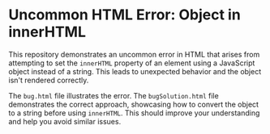 # Uncommon HTML Error: Object in innerHTML

This repository demonstrates an uncommon error in HTML that arises from attempting to set the `innerHTML` property of an element using a JavaScript object instead of a string. This leads to unexpected behavior and the object isn't rendered correctly.

The `bug.html` file illustrates the error. The `bugSolution.html` file demonstrates the correct approach, showcasing how to convert the object to a string before using `innerHTML`.  This should improve your understanding and help you avoid similar issues.